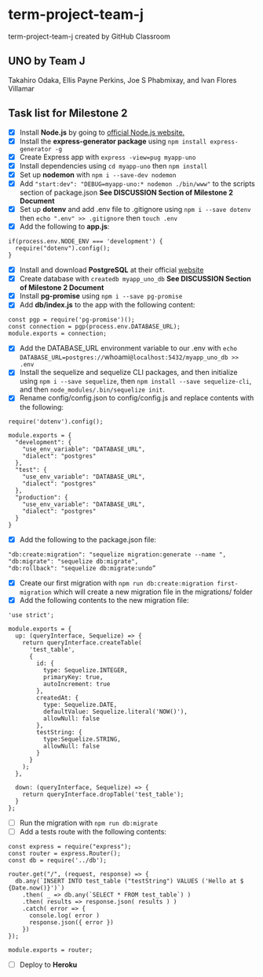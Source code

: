 # term-project-team-j
term-project-team-j created by GitHub Classroom

## UNO by Team J
Takahiro Odaka, Ellis Payne Perkins, Joe S Phabmixay, and Ivan Flores Villamar

## Task list for Milestone 2
- [x] Install **Node.js** by going to [official Node.js website.](https://nodejs.org/en/)
- [x] Install the **express-generator package** using `npm install express-generator -g`
- [x] Create Express app with `express -view=pug myapp-uno`
- [x] Install dependencies using `cd myapp-uno` then `npm install`
- [x] Set up **nodemon** with `npm i --save-dev nodemon`
- [x] Add `"start:dev": "DEBUG=myapp-uno:* nodemon ./bin/www"` to the scripts section of package.json **See DISCUSSION Section of Milestone 2 Document**
- [x] Set up **dotenv** and add .env file to .gitignore using `npm i --save dotenv` then `echo ".env" >> .gitignore` then `touch .env`
- [x] Add the following to **app.js**:
```
if(process.env.NODE_ENV === 'development') {
  require("dotenv").config();
}
```
- [x] Install and download **PostgreSQL** at their official [website](https://www.postgresql.org/download/)
- [x] Create database with `createdb myapp_uno_db` **See DISCUSSION Section of Milestone 2 Document**
- [x] Install **pg-promise** using `npm i --save pg-promise`
- [x] Add **db/index.js** to the app with the following content:
```
const pgp = require('pg-promise')();
const connection = pgp(process.env.DATABASE_URL);
module.exports = connection;
```
- [x] Add the DATABASE_URL environment variable to our .env with `echo DATABASE_URL=postgres://`whoami`@localhost:5432/myapp_uno_db >> .env`
- [x] Install the sequelize and sequelize CLI packages, and then initialize using `npm i --save sequelize`, then `npm install --save sequelize-cli`, and then `node_modules/.bin/sequelize init`.
- [x] Rename config/config.json to config/config.js and replace contents with the following:
```
require('dotenv').config();

module.exports = {
  "development": {
    "use_env_variable": "DATABASE_URL",
    "dialect": "postgres"
  },
  "test": {
    "use_env_variable": "DATABASE_URL",
    "dialect": "postgres"
  },
  "production": {
    "use_env_variable": "DATABASE_URL",
    "dialect": "postgres"
  }
}
```
- [x] Add the following to the package.json file:
```
"db:create:migration": "sequelize migration:generate --name ",
"db:migrate": "sequelize db:migrate",
"db:rollback": "sequelize db:migrate:undo”
```
- [x] Create our first migration with `npm run db:create:migration first-migration` which will create a new migration file in the migrations/ folder
- [x] Add the following contents to the new migration file: 
```
'use strict';

module.exports = {
  up: (queryInterface, Sequelize) => {
    return queryInterface.createTable(
      'test_table',
      {
        id: {
          type: Sequelize.INTEGER,
          primaryKey: true,
          autoIncrement: true
        },
        createdAt: {
          type: Sequelize.DATE,
          defaultValue: Sequelize.literal('NOW()'),
          allowNull: false
        },
        testString: {
          type:Sequelize.STRING,
          allowNull: false
        }
      }
    );
  },
 
  down: (queryInterface, Sequelize) => {
    return queryInterface.dropTable('test_table');
  }
};
``` 
- [ ] Run the migration with `npm run db:migrate` 
- [ ] Add a tests route with the following contents:
```
const express = require("express");
const router = express.Router();
const db = require('../db');

router.get("/", (request, response) => {
  db.any(`INSERT INTO test_table ("testString") VALUES ('Hello at $
{Date.now()}')`)
    .then( _ => db.any(`SELECT * FROM test_table`) )
    .then( results => response.json( results ) )
    .catch( error => {
      console.log( error )
      response.json({ error })
    })
});

module.exports = router;
```
- [ ] Deploy to **Heroku**
